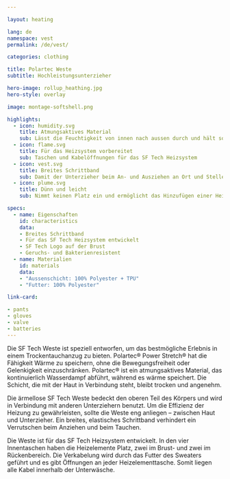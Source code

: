 ```yaml
---

layout: heating

lang: de
namespace: vest
permalink: /de/vest/

categories: clothing

title: Polartec Weste
subtitle: Hochleistungsunterzieher

hero-image: rollup_heathing.jpg
hero-style: overlay

image: montage-softshell.png

highlights:
  - icon: humidity.svg
    title: Atmungsaktives Material
    sub: Lässt die Feuchtigkeit von innen nach aussen durch und hält so die Haut trocken und warm
  - icon: flame.svg
    title: Für das Heizsystem vorbereitet
    sub: Taschen und Kabelöffnungen für das SF Tech Heizsystem
  - icon: vest.svg
    title: Breites Schrittband
    sub: Damit der Unterzieher beim An- und Ausziehen an Ort und Stelle bleibt
  - icon: plume.svg
    title: Dünn und leicht
    sub: Nimmt keinen Platz ein und ermöglicht das Hinzufügen einer Heizungsanlage

specs:
  - name: Eigenschaften
    id: characteristics
    data:
    - Breites Schrittband
    - Für das SF Tech Heizsystem entwickelt
    - SF Tech Logo auf der Brust
    - Geruchs- und Bakterienresistent
  - name: Materialien
    id: materials
    data:
    - "Aussenschicht: 100% Polyester + TPU"
    - "Futter: 100% Polyester"

link-card:

- pants
- gloves
- valve
- batteries
---
```


Die SF Tech Weste ist speziell entworfen, um das bestmögliche Erlebnis in einem Trockentauchanzug zu bieten. Polartec® Power Stretch® hat die Fähigkeit Wärme zu speichern, ohne die Bewegungsfreiheit oder Gelenkigkeit einzuschränken. Polartec® ist ein atmungsaktives Material, das kontinuierlich Wasserdampf abführt, während es wärme speichert. Die Schicht, die mit der Haut in Verbindung steht, bleibt trocken und angenehm.

Die ärmellose SF Tech Weste bedeckt den oberen Teil des Körpers und wird in Verbindung mit anderen Unterziehern benutzt. Um die Effizienz der Heizung zu gewährleisten, sollte die Weste eng anliegen – zwischen Haut und Unterzieher. Ein breites, elastisches Schrittband verhindert ein Verrutschen beim Anziehen und beim Tauchen.

Die Weste ist für das SF Tech Heizsystem entwickelt. In den vier Innentaschen haben die Heizelemente Platz, zwei im Brust- und zwei im Rückenbereich. Die Verkabelung wird durch das Futter des Sweaters geführt und es gibt Öffnungen an jeder Heizelementtasche. Somit liegen alle Kabel innerhalb der Unterwäsche.
